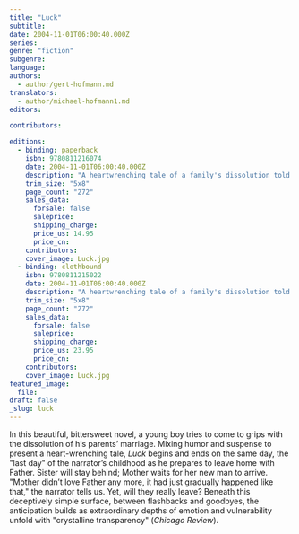```yaml
---
title: "Luck"
subtitle:
date: 2004-11-01T06:00:40.000Z
series:
genre: "fiction"
subgenre:
language:
authors:
  - author/gert-hofmann.md
translators:
  - author/michael-hofmann1.md
editors:

contributors:

editions:
  - binding: paperback
    isbn: 9780811216074
    date: 2004-11-01T06:00:40.000Z
    description: "A heartwrenching tale of a family's dissolution told from a child's crystalline perspective, now in paperback. "
    trim_size: "5x8"
    page_count: "272"
    sales_data:
      forsale: false
      saleprice:
      shipping_charge:
      price_us: 14.95
      price_cn:
    contributors:
    cover_image: Luck.jpg
  - binding: clothbound
    isbn: 9780811215022
    date: 2004-11-01T06:00:40.000Z
    description: "A heartwrenching tale of a family's dissolution told from a child's crystalline perspective, now in paperback. "
    trim_size: "5x8"
    page_count: "272"
    sales_data:
      forsale: false
      saleprice:
      shipping_charge:
      price_us: 23.95
      price_cn:
    contributors:
    cover_image: Luck.jpg
featured_image:
  file:
draft: false
_slug: luck
---
```


In this beautiful, bittersweet novel, a young boy tries to come to grips with the dissolution of his parents’ marriage. Mixing humor and suspense to present a heart-wrenching tale, _Luck_ begins and ends on the same day, the "last day" of the narrator’s childhood as he prepares to leave home with Father. Sister will stay behind; Mother waits for her new man to arrive. "Mother didn’t love Father any more, it had just gradually happened like that," the narrator tells us. Yet, will they really leave? Beneath this deceptively simple surface, between flashbacks and goodbyes, the anticipation builds as extraordinary depths of emotion and vulnerability unfold with "crystalline transparency" (_Chicago Review_).

